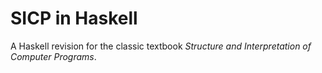 # SICP in Haskell
A Haskell revision for the classic textbook *Structure and Interpretation of Computer Programs*.
